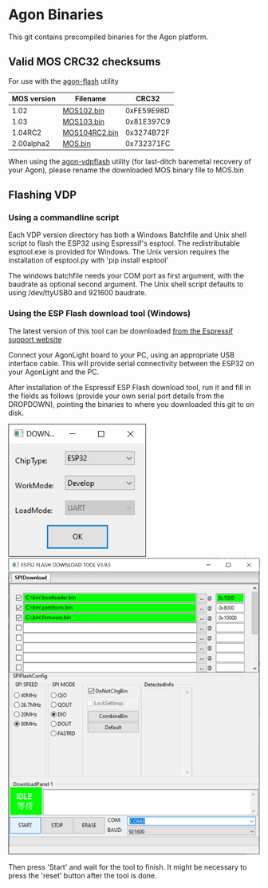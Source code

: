 # Agon Binaries
This git contains precompiled binaries for the Agon platform.

## Valid MOS CRC32 checksums
For use with the [agon-flash](https://github.com/envenomator/agon-flash) utility

| MOS version | Filename           | CRC32      |
|-------------|--------------------|------------|
| 1.02        | [MOS102.bin](https://github.com/envenomator/agon-binaries/raw/master/MOS/1.02/MOS102.bin)    | 0xFE59E98D |
| 1.03        | [MOS103.bin](https://github.com/envenomator/agon-binaries/raw/master/MOS/1.03/MOS103.bin)    | 0x81E397C9 |
| 1.04RC2        | [MOS104RC2.bin](https://github.com/envenomator/agon-binaries/raw/master/MOS/1.04RC2/MOS104RC2.bin)    | 0x3274B72F |
| 2.00alpha2     | [MOS.bin](https://github.com/envenomator/agon-binaries/raw/master/MOS/2.00alpha2/MOS.bin)    | 0x732371FC |

When using the [agon-vdpflash](https://github.com/envenomator/agon-vdpflash) utility (for last-ditch baremetal recovery of your Agon), please rename the downloaded MOS binary file to MOS.bin

## Flashing VDP
### Using a commandline script
Each VDP version directory has both a Windows Batchfile and Unix shell script to flash the ESP32 using Espressif's esptool. The redistributable esptool.exe is provided for Windows. The Unix version requires the installation of esptool.py with 'pip install esptool'

The windows batchfile needs your COM port as first argument, with the baudrate as optional second argument.
The Unix shell script defaults to using /dev/ttyUSB0 and 921600 baudrate.

### Using the ESP Flash download tool (Windows)
The latest version of this tool can be downloaded [from the Espressif support website](https://www.espressif.com/en/support/download/other-tools?keys=&field_type_tid%5B%5D=13)

Connect your AgonLight board to your PC, using an appropriate USB interface cable. This will provide serial connectivity between the ESP32 on your AgonLight and the PC.

After installation of the Espressif ESP Flash download tool, run it and fill in the fields as follows (provide your own serial port details from the DROPDOWN), pointing the binaries to where you downloaded this git to on disk.

![espressif settings1](/flash-settings.png)
![espressif settings2](/flash-tool.png)

Then press 'Start' and wait for the tool to finish. It might be necessary to press the 'reset' button after the tool is done.